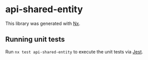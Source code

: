 # api-shared-entity

This library was generated with [Nx](https://nx.dev).

## Running unit tests

Run `nx test api-shared-entity` to execute the unit tests via [Jest](https://jestjs.io).
